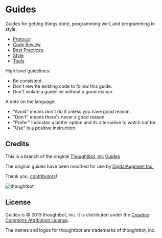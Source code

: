 Guides
======

Guides for getting things done, programming well, and programming in style.

<!--- * Product Management with [Trello](/product-management/trello) -->
* [Protocol](/protocol)
* [Code Review](/code-review)
* [Best Practices](/best-practices)
* [Style](/style)
* [Tools](/tools)

High level guidelines:

* Be consistent.
* Don't rewrite existing code to follow this guide.
* Don't violate a guideline without a good reason.

A note on the language:

* "Avoid" means don't do it unless you have good reason.
* "Don't" means there's never a good reason.
* "Prefer" indicates a better option and its alternative to watch out for.
* "Use" is a positive instruction.

Credits
-------

This is a branch of the original [Thoughtbot, inc](http://thoughtbot.com/community) [Guides](https://github.com/thoughtbot/guides)

The original guides have been modified for use by [DigitalAugment Inc.](http://digitalaugment.com)

Thank you, [contributors](https://github.com/thoughtbot/guides/graphs/contributors)!

![thoughtbot](http://thoughtbot.com/images/tm/logo.png)

License
-------

Guides is © 2013 thoughtbot, inc. It is distributed under the [Creative Commons
Attribution License](http://creativecommons.org/licenses/by/3.0/).

The names and logos for thoughtbot are trademarks of thoughtbot, inc.
